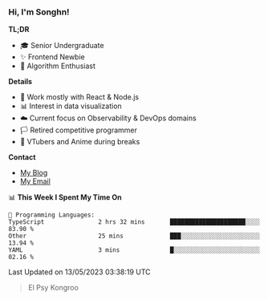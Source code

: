 ### Hi, I'm Songhn!

**TL;DR**

- 🎓 Senior Undergraduate
- ✨ Frontend Newbie
- 🎈 Algorithm Enthusiast

**Details**

- 🎯 Work mostly with React & Node.js
- 📊 Interest in data visualization
- ☁️ Current focus on Observability & DevOps domains
- 🏳️ Retired competitive programmer
- 🍵 VTubers and Anime during breaks

**Contact**
- [My Blog](https://blog.songhn.com)
- [My Email](mailto:songhn233@gmail.com)

<!--START_SECTION:waka-->
📊 **This Week I Spent My Time On** 

```text
💬 Programming Languages: 
TypeScript               2 hrs 32 mins       █████████████████████░░░░   83.90 % 
Other                    25 mins             ███░░░░░░░░░░░░░░░░░░░░░░   13.94 % 
YAML                     3 mins              █░░░░░░░░░░░░░░░░░░░░░░░░   02.16 % 
```


 Last Updated on 13/05/2023 03:38:19 UTC
<!--END_SECTION:waka-->

> El Psy Kongroo
